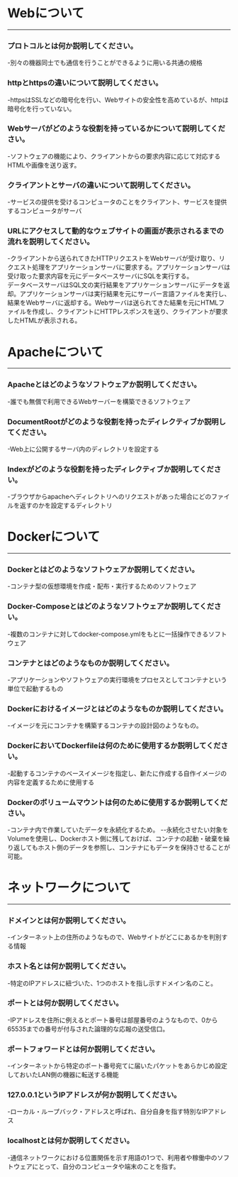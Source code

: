 # Webについて
---
### プロトコルとは何か説明してください。
-別々の機器同士でも通信を行うことができるように用いる共通の規格


### httpとhttpsの違いについて説明してください。
-httpsはSSLなどの暗号化を行い、Webサイトの安全性を高めているが、httpは暗号化を行っていない。


### Webサーバがどのような役割を持っているかについて説明してください。
-ソフトウェアの機能により、クライアントからの要求内容に応じて対応するHTMLや画像を送り返す。


### クライアントとサーバの違いについて説明してください。
-サービスの提供を受けるコンピュータのことをクライアント、サービスを提供するコンピュータがサーバ


### URLにアクセスして動的なウェブサイトの画面が表示されるまでの流れを説明してください。
-クライアントから送られてきたHTTPリクエストをWebサーバが受け取り、リクエスト処理をアプリケーションサーバに要求する。アプリケーションサーバは受け取った要求内容を元にデータベースサーバにSQLを実行する。  
データベースサーバはSQL文の実行結果をアプリケーションサーバにデータを返却。アプリケーションサーバは実行結果を元にサーバー言語ファイルを実行し、結果をWebサーバに返却する。Webサーバは送られてきた結果を元にHTMLファイルを作成し、クライアントにHTTPレスポンスを送り、クライアントが要求したHTMLが表示される。



# Apacheについて
---
### Apacheとはどのようなソフトウェアか説明してください。
-誰でも無償で利用できるWebサーバーを構築できるソフトウェア


### DocumentRootがどのような役割を持ったディレクティブか説明してください。
-Web上に公開するサーバ内のディレクトリを設定する


### Indexがどのような役割を持ったディレクティブか説明してください。
-ブラウザからapacheへディレクトリへのリクエストがあった場合にどのファイルを返すのかを設定するディレクトリ




# Dockerについて
---
### Dockerとはどのようなソフトウェアか説明してください。
-コンテナ型の仮想環境を作成・配布・実行するためのソフトウェア


### Docker-Composeとはどのようなソフトウェアか説明してください。
-複数のコンテナに対してdocker-compose.ymlをもとに一括操作できるソフトウェア


### コンテナとはどのようなものか説明してください。
-アプリケーションやソフトウェアの実行環境をプロセスとしてコンテナという単位で起動するもの


### Dockerにおけるイメージとはどのようなものか説明してください。
-イメージを元にコンテナを構築するコンテナの設計図のようなもの。


### DockerにおいてDockerfileは何のために使用するか説明してください。
-起動するコンテナのベースイメージを指定し、新たに作成する自作イメージの内容を定義するために使用する


### Dockerのボリュームマウントは何のために使用するか説明してください。
-コンテナ内で作業していたデータを永続化するため。
--永続化させたい対象をVolumeを使用し、Dockerホスト側に残しておけば、コンテナの起動・破棄を繰り返してもホスト側のデータを参照し、コンテナにもデータを保持させることが可能。



# ネットワークについて
---
### ドメインとは何か説明してください。
-インターネット上の住所のようなもので、Webサイトがどこにあるかを判別する情報


### ホスト名とは何か説明してください。
-特定のIPアドレスに紐づいた、1つのホストを指し示すドメイン名のこと。


### ポートとは何か説明してください。
-IPアドレスを住所に例えるとポート番号は部屋番号のようなもので、0から65535までの番号が付与された論理的な応報の送受信口。


### ポートフォワードとは何か説明してください。
-インターネットから特定のポート番号宛てに届いたパケットをあらかじめ設定しておいたLAN側の機器に転送する機能


### 127.0.0.1というIPアドレスが何か説明してください。
-ローカル・ループバック・アドレスと呼ばれ、自分自身を指す特別なIPアドレス


### localhostとは何か説明してください。
-通信ネットワークにおける位置関係を示す用語の1つで、利用者や稼働中のソフトウェアにとって、自分のコンピュータや端末のことを指す。

